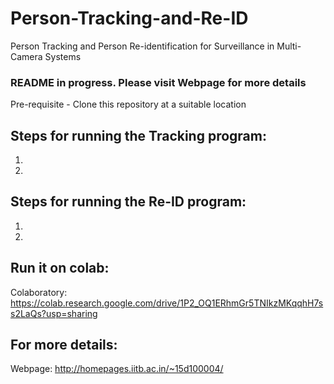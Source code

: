 # Person-Tracking-and-Re-ID
Person Tracking and Person Re-identification for Surveillance in Multi-Camera Systems

### README in progress. Please visit Webpage for more details

Pre-requisite - Clone this repository at a suitable location

## Steps for running the Tracking program:
1.
2.

## Steps for running the Re-ID program:
1.
2.

## Run it on colab:
Colaboratory: https://colab.research.google.com/drive/1P2_OQ1ERhmGr5TNIkzMKqqhH7ss2LaQs?usp=sharing

## For more details:
Webpage: http://homepages.iitb.ac.in/~15d100004/
